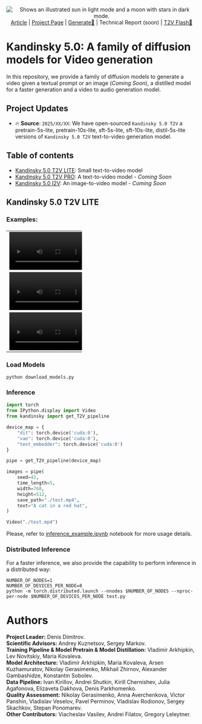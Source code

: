 <div align="center">
  <picture>
    <source media="(prefers-color-scheme: dark)" srcset="assets/KANDINSKY_LOGO_1_WHITE.png">
    <source media="(prefers-color-scheme: light)" srcset="assets/KANDINSKY_LOGO_1_BLACK.png">
    <img alt="Shows an illustrated sun in light mode and a moon with stars in dark mode." src="https://user-images.githubusercontent.com/25423296/163456779-a8556205-d0a5-45e2-ac17-42d089e3c3f8.png">
  </picture>
</div>

<div align="center">
  <a href="">Article</a> | <a href=>Project Page</a> | <a href=>Generate🤗</a> | Technical Report (soon) | <a href=> T2V Flash🤗</a>
</div>

<h1>Kandinsky 5.0: A family of diffusion models for Video generation</h1>

In this repository, we provide a family of diffusion models to generate a video given a textual prompt or an image (<em>Coming Soon</em>), a distilled model for a faster generation and a video to audio generation model.

## Project Updates

- 🔥 **Source**: ```2025/XX/XX```: We have open-sourced `Kandinsky 5.0 T2V` a pretrain-5s-lite, pretrain-10s-lite, sft-5s-lite, sft-10s-lite, distil-5s-lite versions of `Kandinsky 5.0 T2V` text-to-video generation model.

## Table of contents
<ul>
  <li><a href="#kandinsky-50-t2v">Kandinsky 5.0 T2V LITE</a>: Small text-to-video model </em></li>
  <li><a href="#kandinsky-50-t2v">Kandinsky 5.0 T2V PRO</a>: A text-to-video model - <em>Coming Soon</em></li>
  <li><a href="#kandinsky-50-i2v-image-to-video">Kandinsky 5.0 I2V</a>: An image-to-video model - <em>Coming Soon</em> </li>
</ul>


## Kandinsky 5.0 T2V LITE

### Examples:

<table border="0" style="width: 200; text-align: left; margin-top: 20px;">
  <tr>
      <td>
          <video src="" width=200 controls autoplay loop></video>
      </td>
      <td>
          <video src="" width=200 controls autoplay loop></video>
      </td>
  <tr>
      <td>
          <video src="" width=200 controls autoplay loop></video>
      </td>
      <td>
          <video src="" width=200 controls autoplay loop></video>
      </td>
  <tr>
      <td>
          <video src="" width=200 controls autoplay loop></video>
      </td>
      <td>
          <video src="" width=200 controls autoplay loop></video>
      </td>
  </tr>

</table>

### Load Models

```python download_models.py```

### Inference

```python
import torch
from IPython.display import Video
from kandinsky import get_T2V_pipeline

device_map = {
    "dit": torch.device('cuda:0'), 
    "vae": torch.device('cuda:0'), 
    "text_embedder": torch.device('cuda:0')
}

pipe = get_T2V_pipeline(device_map)

images = pipe(
    seed=42,
    time_length=5,
    width=768,
    height=512,
    save_path="./test.mp4",
    text="A cat in a red hat",
)

Video("./test.mp4")
```

Please, refer to [inference_example.ipynb](inference_example.ipynb) notebook for more usage details.

### Distributed Inference

For a faster inference, we also provide the capability to perform inference in a distributed way:
```
NUMBER_OF_NODES=1
NUMBER_OF_DEVICES_PER_NODE=8
python -m torch.distributed.launch --nnodes $NUMBER_OF_NODES --nproc-per-node $NUMBER_OF_DEVICES_PER_NODE test.py
```

# Authors

<B>Project Leader:</B> Denis Dimitrov. </br>
<B>Scientific Advisors:</B> Andrey Kuznetsov, Sergey Markov.</br>
<B>Training Pipeline & Model Pretrain & Model Distillation:</B> Vladimir Arkhipkin, Lev Novitskiy, Maria Kovaleva. </br>
<B>Model Architecture:</B> Vladimir Arkhipkin, Maria Kovaleva, Arsen Kuzhamuratov, Nikolay Gerasimenko, Mikhail Zhirnov, Alexander Gambashidze, Konstantin Sobolev.</br>
<B>Data Pipeline:</B> Ivan Kirillov, Andrei Shutkin, Kirill Chernishev, Julia Agafonova, Elizaveta Dakhova, Denis Parkhomenko.</br>
<B>Quality Assessment:</B> Nikolay Gerasimenko, Anna Averchenkova, Victor Panshin, Vladislav Veselov, Pavel Perminov, Vladislav Rodionov, Sergey Skachkov, Stepan Ponomarev.</br>
<B>Other Contributors:</B> Viacheslav Vasilev, Andrei Filatov, Gregory Leleytner.</br>
